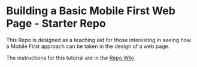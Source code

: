 # Building a Basic Mobile First Web Page - Starter Repo

This Repo is designed as a teaching aid for those interesting in seeing how a Mobile First approach can be taken in the design of a web page.

The instructions for this tutorial are in the [Repo Wiki](https://github.com/mustbebuilt/mobile-first-ddsa-starter/wiki).
